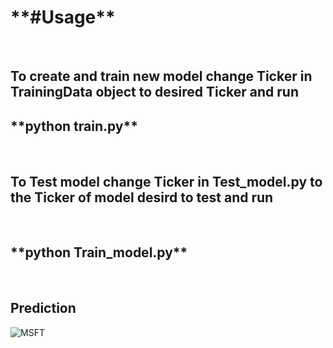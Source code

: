 <H1>**#Usage**</H1>
<br>
<H2>To create and train new model change Ticker in TrainingData object to desired Ticker and run</H2?
<br>
  <H2>**python train.py**</H2>
<br>
  <H2>To Test model change Ticker in Test_model.py to the Ticker of model desird to test and run</H2>
<br>
  <H2>**python Train_model.py**</H2>
<br>
<H2>Prediction</H2>

![MSFT](https://user-images.githubusercontent.com/32850887/107524568-ee99d180-6bdb-11eb-866a-7eeaf46a8b15.png)
